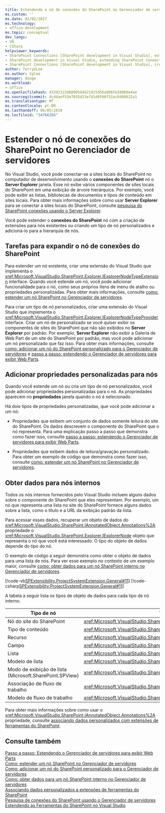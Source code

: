 ```yaml
---
title: Estendendo o nó de conexões do SharePoint no Gerenciador de servidores | Microsoft Docs
ms.custom: ''
ms.date: 02/02/2017
ms.technology:
- office-development
ms.topic: conceptual
dev_langs:
- VB
- CSharp
helpviewer_keywords:
- SharePoint Connections [SharePoint development in Visual Studio], extending a node
- SharePoint development in Visual Studio, extending SharePoint Connections node in Server Explorer
- SharePoint Connections [SharePoint development in Visual Studio], creating a new node type
author: TerryGLee
ms.author: tglee
manager: douge
ms.workload:
- office
ms.openlocfilehash: 433923234b890564d21915d56a906fe10060e4ae
ms.sourcegitcommit: 4cd4aef53e7035d23e7d1d0f66f51ac8480622a1
ms.translationtype: MT
ms.contentlocale: pt-BR
ms.lasthandoff: 06/05/2018
ms.locfileid: "34766266"
---
```

# <a name="extend-the-sharepoint-connections-node-in-server-explorer"></a>Estender o nó de conexões do SharePoint no Gerenciador de servidores
  No Visual Studio, você pode conectar-se a sites locais do SharePoint no computador de desenvolvimento usando o **conexões do SharePoint** nó o **Server Explorer** janela. Esse nó exibe vários componentes de sites locais do SharePoint em uma exibição de árvore hierárquica. Por exemplo, você pode exibir as listas, bibliotecas de documentos e tipos de conteúdo em sites locais. Para obter mais informações sobre como usar **Server Explorer** para se conectar a sites locais do SharePoint, consulte [pesquisa do SharePoint conexões usando o Server Explorer](../sharepoint/browsing-sharepoint-connections-using-server-explorer.md).  
  
 Você pode estender o **conexões do SharePoint** nó com a criação de extensões para nós existentes ou criando um tipo de nó personalizados e adicioná-lo para a hierarquia de nós.  
  
## <a name="tasks-for-extending-the-sharepoint-connections-node"></a>Tarefas para expandir o nó de conexões do SharePoint
 Para estender um nó existente, criar uma extensão do Visual Studio que implementa o <xref:Microsoft.VisualStudio.SharePoint.Explorer.IExplorerNodeTypeExtension> interface. Quando você estende um nó, você pode adicionar funcionalidade para o nó, como seus próprios itens de menu de atalho ou propriedades personalizadas. Para obter mais informações, consulte [como: estender um nó SharePoint no Gerenciador de servidores](../sharepoint/how-to-extend-a-sharepoint-node-in-server-explorer.md).  
  
 Para criar um tipo de nó personalizados, criar uma extensão do Visual Studio que implementa o <xref:Microsoft.VisualStudio.SharePoint.Explorer.IExplorerNodeTypeProvider> interface. Criar um nó de personalizado se você quiser exibir os componentes de sites do SharePoint que não são exibidos no **Server Explorer** por padrão. Por exemplo, **Server Explorer** não exibir a Galeria de Web Part de um site do SharePoint por padrão, mas você pode adicionar um nó personalizado que faz isso. Para obter mais informações, consulte [como: adicionar um nó do SharePoint personalizado para o Gerenciador de servidores](../sharepoint/how-to-add-a-custom-sharepoint-node-to-server-explorer.md) e [passo a passo: estendendo o Gerenciador de servidores para exibir Web Parts](../sharepoint/walkthrough-extending-server-explorer-to-display-web-parts.md).  
  
## <a name="add-custom-properties-to-nodes"></a>Adicionar propriedades personalizadas para nós
 Quando você estende um nó ou cria um tipo de nó personalizados, você pode adicionar propriedades personalizadas para o nó. As propriedades aparecem no **propriedades** janela quando o nó é selecionado.  
  
 Há dois tipos de propriedades personalizadas, que você pode adicionar a um nó:  
  
-   Propriedades que exibem um conjunto de dados somente leitura do site do SharePoint. Os dados descrevem o componente do SharePoint que o nó representa. Para uma explicação passo a passo que demonstra como fazer isso, consulte [passo a passo: estendendo o Gerenciador de servidores para exibir Web Parts](../sharepoint/walkthrough-extending-server-explorer-to-display-web-parts.md).  
  
-   Propriedades que exibem dados de leitura/gravação personalizado. Para obter um exemplo de código que demonstra como fazer isso, consulte [como: estender um nó SharePoint no Gerenciador de servidores](../sharepoint/how-to-extend-a-sharepoint-node-in-server-explorer.md).  
  
## <a name="get-data-for-built-in-nodes"></a>Obter dados para nós internos
 Todos os nós internos fornecidos pelo Visual Studio incluem alguns dados sobre o componente do SharePoint que eles representam. Por exemplo, um nó que representa uma lista no site do SharePoint fornece alguns dados sobre a lista, como o título e a URL da exibição padrão da lista.  
  
 Para acessar esses dados, recuperar um objeto de dados do <xref:Microsoft.VisualStudio.SharePoint.IAnnotatedObject.Annotations%2A> propriedade o <xref:Microsoft.VisualStudio.SharePoint.Explorer.IExplorerNode> objeto que representa o nó que você está interessado. O tipo do objeto de dados depende do tipo do nó.  
  
 O exemplo de código a seguir demonstra como obter o objeto de dados para uma lista de nós. Para ver esse exemplo no contexto de um exemplo maior, consulte [como: obter dados para um nó SharePoint interno no Gerenciador de servidores](../sharepoint/how-to-get-data-for-a-built-in-sharepoint-node-in-server-explorer.md).  
  
 [!code-vb[SPExtensibility.ProjectSystemExtension.General#11](../sharepoint/codesnippet/VisualBasic/projectsystemexamples/extension/serverexplorerextensionnodeinfo.vb#11)]
 [!code-csharp[SPExtensibility.ProjectSystemExtension.General#11](../sharepoint/codesnippet/CSharp/projectsystemexamples/extension/serverexplorerextensionnodeinfo.cs#11)]  
  
 A tabela a seguir lista os tipos de objeto de dados para cada tipo de nó interno.  
  
|Tipo de nó|Tipo de objeto de dados|  
|---------------|----------------------|  
|Nó do site do SharePoint|<xref:Microsoft.VisualStudio.SharePoint.Explorer.IExplorerSiteNodeInfo>|  
|Tipo de conteúdo|<xref:Microsoft.VisualStudio.SharePoint.Explorer.Extensions.IContentTypeNodeInfo>|  
|Recurso|<xref:Microsoft.VisualStudio.SharePoint.Explorer.Extensions.IFeatureNodeInfo>|  
|Campo|<xref:Microsoft.VisualStudio.SharePoint.Explorer.Extensions.IFieldNodeInfo>|  
|Lista|<xref:Microsoft.VisualStudio.SharePoint.Explorer.Extensions.IListNodeInfo>|  
|Modelo de lista|<xref:Microsoft.VisualStudio.SharePoint.Explorer.Extensions.IListTemplateNodeInfo>|  
|Modo de exibição de lista (Microsoft.SharePoint.SPView)|<xref:Microsoft.VisualStudio.SharePoint.Explorer.Extensions.IListViewNodeInfo>|  
|Associação de fluxo de trabalho|<xref:Microsoft.VisualStudio.SharePoint.Explorer.Extensions.IWorkflowAssociationNodeInfo>|  
|Modelo de fluxo de trabalho|<xref:Microsoft.VisualStudio.SharePoint.Explorer.Extensions.IWorkflowTemplateNodeInfo>|  
  
 Para obter mais informações sobre como usar o <xref:Microsoft.VisualStudio.SharePoint.IAnnotatedObject.Annotations%2A> propriedade, consulte [associando dados personalizados com extensões de ferramentas do SharePoint](../sharepoint/associating-custom-data-with-sharepoint-tools-extensions.md).  
  
## <a name="see-also"></a>Consulte também
 [Passo a passo: Estendendo o Gerenciador de servidores para exibir Web Parts](../sharepoint/walkthrough-extending-server-explorer-to-display-web-parts.md)   
 [Como: estender um nó SharePoint no Gerenciador de servidores](../sharepoint/how-to-extend-a-sharepoint-node-in-server-explorer.md)   
 [Como: adicionar um nó do SharePoint personalizado para o Gerenciador de servidores](../sharepoint/how-to-add-a-custom-sharepoint-node-to-server-explorer.md)   
 [Como: obter dados para um nó SharePoint interno no Gerenciador de servidores](../sharepoint/how-to-get-data-for-a-built-in-sharepoint-node-in-server-explorer.md)   
 [Associando dados personalizados a extensões de ferramentas do SharePoint](../sharepoint/associating-custom-data-with-sharepoint-tools-extensions.md)   
 [Pesquisa de conexões do SharePoint usando o Gerenciador de servidores](../sharepoint/browsing-sharepoint-connections-using-server-explorer.md)   
 [Estendendo as Ferramentas do SharePoint no Visual Studio](../sharepoint/extending-the-sharepoint-tools-in-visual-studio.md)  
  
  
